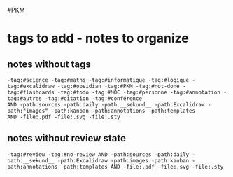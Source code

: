 #PKM 
# tags to add - notes to organize

## notes without tags
```query
-tag:#science -tag:#maths -tag:#informatique -tag:#logique -tag:#excalidraw -tag:#obsidian -tag:#PKM -tag:#not-done -tag:#flashcards -tag:#todo -tag:#MOC -tag:#personne -tag:#annotation -tag:#autres -tag:#citation -tag:#conférence
AND -path:sources -path:daily -path:__sekund__ -path:Excalidraw -path:"images" -path:kanban -path:annotations -path:templates
AND -file:.pdf -file:.svg -file:.sty
```


## notes without review state

```query
-tag:#review -tag:#no-review AND -path:sources -path:daily -path:__sekund__ -path:Excalidraw -path:images -path:kanban -path:annotations -path:templates AND -file:.pdf -file:.svg -file:.sty
```


